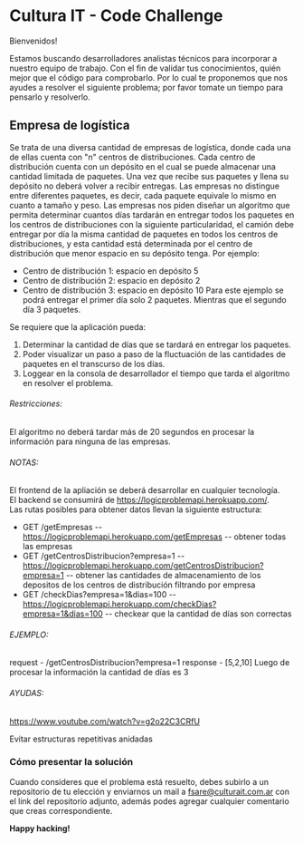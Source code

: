 # Cultura IT - Code Challenge

Bienvenidos!

Estamos buscando desarrolladores analistas técnicos para incorporar a nuestro equipo de trabajo. 
Con el fin de validar tus conocimientos, quién mejor que el código para comprobarlo. Por lo cual te proponemos que nos ayudes a resolver el siguiente problema; por favor tomate un tiempo para pensarlo y resolverlo.

## Empresa de logística

Se trata de una diversa cantidad de empresas de logística, donde cada una de ellas cuenta con "n" centros de distribuciones.
Cada centro de distribución cuenta con un depósito en el cual se puede almacenar una cantidad limitada de paquetes. Una vez que recibe sus paquetes y llena su depósito no deberá volver a recibir entregas.
Las empresas no distingue entre diferentes paquetes, es decir, cada paquete equivale lo mismo en cuanto a tamaño y peso. 
Las empresas nos piden diseñar un algoritmo que permita determinar cuantos días tardarán en entregar todos los paquetes en los centros de distribuciones con la siguiente particularidad, el camión debe entregar por día la misma cantidad de paquetes en todos los centros de distribuciones, y esta cantidad está determinada por el centro de distribución que menor espacio en su depósito tenga. Por ejemplo:
* Centro de distribución 1: espacio en depósito 5
* Centro de distribución 2: espacio en depósito 2
* Centro de distribución 3: espacio en depósito 10
Para este ejemplo se podrá entregar el primer día solo 2 paquetes. Mientras que el segundo día 3 paquetes.

Se requiere que la aplicación pueda:
1. Determinar la cantidad de días que se tardará en entregar los paquetes.
2. Poder visualizar un paso a paso de la fluctuación de las cantidades de paquetes en el transcurso de los días.
3. Loggear en la consola de desarrollador el tiempo que tarda el algoritmo en resolver el problema.

###### Restricciones:
El algoritmo no deberá tardar más de 20 segundos en procesar la información para ninguna de las empresas.

###### NOTAS:
El frontend de la apliación se deberá desarrollar en cualquier tecnología.  
El backend se consumirá de https://logicproblemapi.herokuapp.com/.  
Las rutas posibles para obtener datos llevan la siguiente estructura:
- GET	/getEmpresas -- https://logicproblemapi.herokuapp.com/getEmpresas -- obtener todas las empresas
- GET	/getCentrosDistribucion?empresa=1 -- https://logicproblemapi.herokuapp.com/getCentrosDistribucion?empresa=1 -- obtener las cantidades de almacenamiento de los depositos de los centros de distribución filtrando por empresa
- GET	/checkDias?empresa=1&dias=100 -- https://logicproblemapi.herokuapp.com/checkDias?empresa=1&dias=100 -- checkear que la cantidad de días son correctas

###### EJEMPLO:
request - /getCentrosDistribucion?empresa=1
response - [5,2,10]
Luego de procesar la información la cantidad de días es 3

###### AYUDAS:
https://www.youtube.com/watch?v=g2o22C3CRfU

Evitar estructuras repetitivas anidadas

### Cómo presentar la solución
Cuando consideres que el problema está resuelto, debes subirlo a un repositorio de tu elección y enviarnos un mail a fsare@culturait.com.ar con el link del repositorio adjunto, además podes agregar cualquier comentario que creas correspondiente.


**Happy hacking!**
